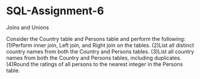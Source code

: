 # SQL-Assignment-6
Joins and Unions

Consider the Country table and Persons table  and perform the following:
(1)Perform inner join, Left join, and Right join on the tables.
(2)List all distinct country names from both the Country and Persons tables. 
(3)List all country names from both the Country and Persons tables, including duplicates.
(4)Round the ratings of all persons to the nearest integer in the Persons table.
